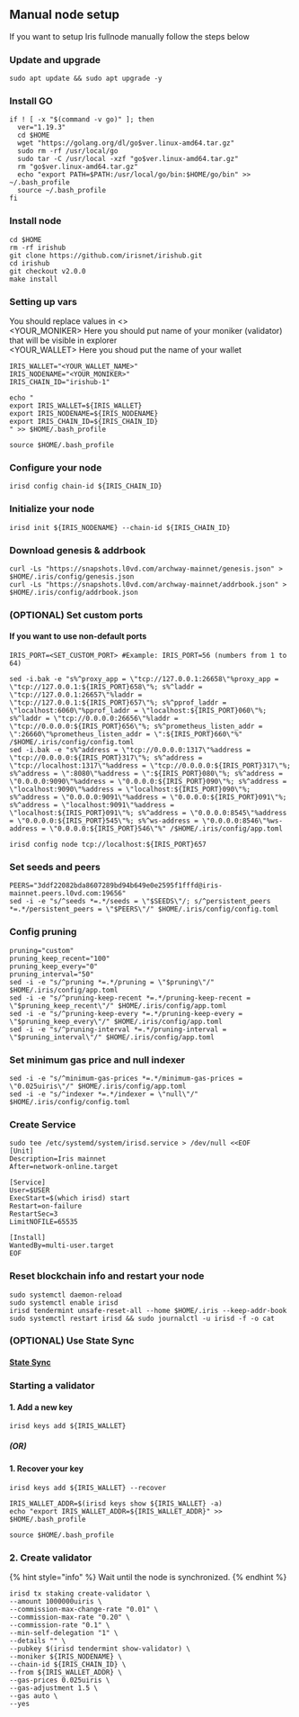 ## Manual node setup
If you want to setup Iris fullnode manually follow the steps below

### Update and upgrade
```
sudo apt update && sudo apt upgrade -y
```

### Install GO
```
if ! [ -x "$(command -v go)" ]; then
  ver="1.19.3"
  cd $HOME
  wget "https://golang.org/dl/go$ver.linux-amd64.tar.gz"
  sudo rm -rf /usr/local/go
  sudo tar -C /usr/local -xzf "go$ver.linux-amd64.tar.gz"
  rm "go$ver.linux-amd64.tar.gz"
  echo "export PATH=$PATH:/usr/local/go/bin:$HOME/go/bin" >> ~/.bash_profile
  source ~/.bash_profile
fi
```

### Install node
```
cd $HOME
rm -rf irishub
git clone https://github.com/irisnet/irishub.git
cd irishub
git checkout v2.0.0
make install
```


### Setting up vars
You should replace values in <> <br />
<YOUR_MONIKER> Here you should put name of your moniker (validator) that will be visible in explorer <br />
<YOUR_WALLET> Here you shoud put the name of your wallet

```
IRIS_WALLET="<YOUR_WALLET_NAME>"
IRIS_NODENAME="<YOUR_MONIKER>"
IRIS_CHAIN_ID="irishub-1"
```

```
echo "
export IRIS_WALLET=${IRIS_WALLET}
export IRIS_NODENAME=${IRIS_NODENAME}
export IRIS_CHAIN_ID=${IRIS_CHAIN_ID}
" >> $HOME/.bash_profile

source $HOME/.bash_profile
```


### Configure your node
```
irisd config chain-id ${IRIS_CHAIN_ID}
```

### Initialize your node
```
irisd init ${IRIS_NODENAME} --chain-id ${IRIS_CHAIN_ID}
```

### Download genesis & addrbook
```
curl -Ls "https://snapshots.l0vd.com/archway-mainnet/genesis.json" > $HOME/.iris/config/genesis.json
curl -Ls "https://snapshots.l0vd.com/archway-mainnet/addrbook.json" > $HOME/.iris/config/addrbook.json
```

### (OPTIONAL) Set custom ports

#### If you want to use non-default ports
```
IRIS_PORT=<SET_CUSTOM_PORT> #Example: IRIS_PORT=56 (numbers from 1 to 64)
```
```
sed -i.bak -e "s%^proxy_app = \"tcp://127.0.0.1:26658\"%proxy_app = \"tcp://127.0.0.1:${IRIS_PORT}658\"%; s%^laddr = \"tcp://127.0.0.1:26657\"%laddr = \"tcp://127.0.0.1:${IRIS_PORT}657\"%; s%^pprof_laddr = \"localhost:6060\"%pprof_laddr = \"localhost:${IRIS_PORT}060\"%; s%^laddr = \"tcp://0.0.0.0:26656\"%laddr = \"tcp://0.0.0.0:${IRIS_PORT}656\"%; s%^prometheus_listen_addr = \":26660\"%prometheus_listen_addr = \":${IRIS_PORT}660\"%" /$HOME/.iris/config/config.toml
sed -i.bak -e "s%^address = \"tcp://0.0.0.0:1317\"%address = \"tcp://0.0.0.0:${IRIS_PORT}317\"%; s%^address = \"tcp://localhost:1317\"%address = \"tcp://0.0.0.0:${IRIS_PORT}317\"%; s%^address = \":8080\"%address = \":${IRIS_PORT}080\"%; s%^address = \"0.0.0.0:9090\"%address = \"0.0.0.0:${IRIS_PORT}090\"%; s%^address = \"localhost:9090\"%address = \"localhost:${IRIS_PORT}090\"%; s%^address = \"0.0.0.0:9091\"%address = \"0.0.0.0:${IRIS_PORT}091\"%; s%^address = \"localhost:9091\"%address = \"localhost:${IRIS_PORT}091\"%; s%^address = \"0.0.0.0:8545\"%address = \"0.0.0.0:${IRIS_PORT}545\"%; s%^ws-address = \"0.0.0.0:8546\"%ws-address = \"0.0.0.0:${IRIS_PORT}546\"%" /$HOME/.iris/config/app.toml
```
```
irisd config node tcp://localhost:${IRIS_PORT}657
```

### Set seeds and peers
```
PEERS="3ddf22082bda8607289bd94b649e0e2595f1fffd@iris-mainnet.peers.l0vd.com:19656"
sed -i -e "s/^seeds *=.*/seeds = \"$SEEDS\"/; s/^persistent_peers *=.*/persistent_peers = \"$PEERS\"/" $HOME/.iris/config/config.toml
```

### Config pruning
```
pruning="custom"
pruning_keep_recent="100"
pruning_keep_every="0"
pruning_interval="50"
sed -i -e "s/^pruning *=.*/pruning = \"$pruning\"/" $HOME/.iris/config/app.toml
sed -i -e "s/^pruning-keep-recent *=.*/pruning-keep-recent = \"$pruning_keep_recent\"/" $HOME/.iris/config/app.toml
sed -i -e "s/^pruning-keep-every *=.*/pruning-keep-every = \"$pruning_keep_every\"/" $HOME/.iris/config/app.toml
sed -i -e "s/^pruning-interval *=.*/pruning-interval = \"$pruning_interval\"/" $HOME/.iris/config/app.toml
```

### Set minimum gas price and null indexer
```
sed -i -e "s/^minimum-gas-prices *=.*/minimum-gas-prices = \"0.025uiris\"/" $HOME/.iris/config/app.toml
sed -i -e "s/^indexer *=.*/indexer = \"null\"/" $HOME/.iris/config/config.toml
```

### Create Service
```
sudo tee /etc/systemd/system/irisd.service > /dev/null <<EOF
[Unit]
Description=Iris mainnet
After=network-online.target

[Service]
User=$USER
ExecStart=$(which irisd) start
Restart=on-failure
RestartSec=3
LimitNOFILE=65535

[Install]
WantedBy=multi-user.target
EOF
```

### Reset blockchain info and restart your node
```
sudo systemctl daemon-reload
sudo systemctl enable irisd
irisd tendermint unsafe-reset-all --home $HOME/.iris --keep-addr-book
sudo systemctl restart irisd && sudo journalctl -u irisd -f -o cat
```

### (OPTIONAL) Use State Sync

#### [State Sync]()


### Starting a validator

#### 1. Add a new key
```
irisd keys add ${IRIS_WALLET}
```
##### (OR)

#### 1. Recover your key
```
irisd keys add ${IRIS_WALLET} --recover
```

```
IRIS_WALLET_ADDR=$(irisd keys show ${IRIS_WALLET} -a)
echo "export IRIS_WALLET_ADDR=${IRIS_WALLET_ADDR}" >> $HOME/.bash_profile

source $HOME/.bash_profile
```


### 2. Create validator

{% hint style="info" %}
Wait until the node is synchronized.
{% endhint %}

```
irisd tx staking create-validator \
--amount 1000000uiris \
--commission-max-change-rate "0.01" \
--commission-max-rate "0.20" \
--commission-rate "0.1" \
--min-self-delegation "1" \
--details "" \
--pubkey $(irisd tendermint show-validator) \
--moniker ${IRIS_NODENAME} \
--chain-id ${IRIS_CHAIN_ID} \
--from ${IRIS_WALLET_ADDR} \
--gas-prices 0.025uiris \
--gas-adjustment 1.5 \
--gas auto \
--yes
```

